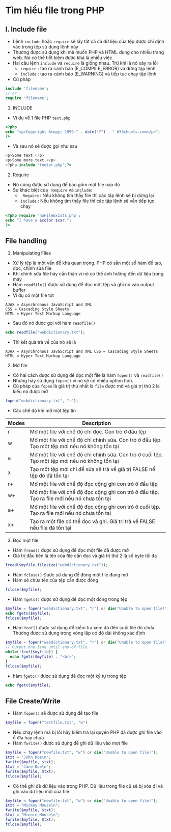 # Tìm hiểu file trong PHP 
## I. Include file 
- Lệnh `include` hoặc `require` sẽ lấy tất cả cả dữ liệu của tệp được chỉ định vào trong tệp sử dụng lệnh này 
- Thường được sử dụng khi mà muốn PHP và HTML dùng cho nhiều trang web. Nó có thể tiết kiệm được khá là nhiều việc 
- Hai câu lệnh `include` và `require` là giống nhau. Trừ khi là nó xảy ra lỗi 
    - `require` : tạo ra cảnh báo (E_COMPILE_ERROR) và dừng tập lệnh
    - `include` : tạo ra cảnh báo (E_WARNING) và tiếp tục chạy tập lệnh 
- Cú pháp 
```php
include 'filename';
// or
require 'filename';
```
1. INCLUDE 
- Ví dụ về 1 file PHP `text.php`
```php
<?php
echo "<p>Copyright &copy; 1999-" . date("Y") . " W3Schools.com</p>";
?>
```
- Và sau nó sẽ được gọi như sau 
```php
<p>Some text.</p>
<p>Some more text.</p>
<?php include 'footer.php';?>
```

2. Require
- Nó cũng được sử dụng để bao gồm một file nào đó 
- Sự khác biệt của ` Require` và `include`: 
    - ` Require` : Nếu không tìm thấy file thì các tập lệnh sẽ bị dừng lại 
    - `include` : Nếu không tìm thấy file thì các tập lệnh sẽ vẫn tiếp tục chạy 
```php
<?php require 'noFileExists.php';
echo "I have a $color $car.";
?>
```
## File handling 
1. Manipulating Files
- Xử lý tệp là một vấn đề khá quan trọng. PHP có sẵn một số hàm để tạo, đọc, chỉnh sửa file 
- Khi chỉnh sửa file hãy cần thận vì nó có thể ảnh hưởng đến dữ liệu trong máy 
- Hàm `readfile()` được sử dụng để đọc một tệp và ghi nó vào output buffer 
- Ví dụ có một file txt 
```
AJAX = Asynchronous JavaScript and XML
CSS = Cascading Style Sheets
HTML = Hyper Text Markup Language
```
- Sau đó nó được gọi với hàm `readfile()`
```php
echo readfile("webdictionary.txt");
```
- Thì kết quả trả về của nó sẽ là 
```
AJAX = Asynchronous JavaScript and XML CSS = Cascading Style Sheets HTML = Hyper Text Markup Language
```

2. Mở file 
- Có hai cách được sử dụng để đọc một file là hàm `fopen()` và `readfile()` 
- Nhưng hãy sử dụng `fopen()` vì nó sẽ có nhiều option hơn.
- Cú pháp của `fopen` là giá trị thứ nhất là `file` được mở và giá trị thứ 2 là kiểu nó được mở 
```php
fopen("webdictionary.txt", "r");
```
- Các chế độ khi mở một tệp tin 

| Modes   |	Description|
| --- | --- |
| r  | Mở một file với chế độ chỉ đọc. Con trỏ ở đầu tệp   |
| w  | Mở một file với chế độ chỉ chỉnh sửa. Con trỏ ở đầu tệp. Tạo một tệp mới nếu nó không tồn tại |
| a  | Mở một file với chế độ chỉ chỉnh sửa. Con trỏ ở cuối tệp. Tạo một tệp mới nếu nó không tồn tại |
| x  | Tạo một tệp mới chỉ để sửa sẽ trả về giá trị FALSE nế tệp đó đã tồn tại |
| r+ | Mở một file với chế độ đọc cộng ghi con trỏ ở đầu tệp  |
| w+ | Mở một file với chế độ đọc cộng ghi con trỏ ở đầu tệp. Tạo ra file mới nếu nó chưa tồn tại  |
| a+ | Mở một file với chế độ đọc cộng ghi con trỏ ở cuối tệp. Tạo ra file mới nếu nó chưa tồn tại   |
| x+ | Tạo ra một file có thể đọc và ghi. Giá trị trả về FALSE nếu file đã tồn tại  |

3. Đọc một file 
- Hàm `fread()` được sử dụng để đọc một file đã được mở 
- Giá trị đầu tiên là tên của file cần đọc và giá trị thứ 2 là số byte tối đa 
```php
fread($myfile,filesize("webdictionary.txt"));
```
- Hàm `fclose()` Được sử dụng để đóng một file đang mở 
- Hàm sẽ chứa tên của tệp cần được đóng
```php
fclose($myfile);
```
- Hàm `fgets()` được sử dụng để đọc một dòng trong tệp 
```php
$myfile = fopen("webdictionary.txt", "r") or die("Unable to open file!");
echo fgets($myfile);
fclose($myfile);
```
- Hàm `feof()` được sử dụng để kiểm tra xem đã đến cuối file đó chưa. Thường được sử dụng trong vòng lặp có độ dài không xác định 
```php
$myfile = fopen("webdictionary.txt", "r") or die("Unable to open file!");
// Output one line until end-of-file
while(!feof($myfile)) {
  echo fgets($myfile) . "<br>";
}
fclose($myfile);
```

- hàm `fgetc()` được sử dụng để đọc một ký tự trong tệp 
```php
echo fgetc($myfile);
```

## File Create/Write
- Hàm `fopen()` sẽ được sử dụng để tạo file 
```php
$myfile = fopen("testfile.txt", "w")
```
- Nếu chạy lệnh mà bị lỗi hãy kiểm tra lại quyền PHP đã được ghi file vào ổ đĩa hay chưa
- Hàm `fwrite()` được sử dụng để ghi dữ liệu vào mọt file 
```php
$myfile = fopen("newfile.txt", "w") or die("Unable to open file!");
$txt = "John Doe\n";
fwrite($myfile, $txt);
$txt = "Jane Doe\n";
fwrite($myfile, $txt);
fclose($myfile);
```
- Có thể ghi đè dữ liệu vào trong PHP. Dữ liệu trong file cũ sẽ bị xóa đi và ghi vào dữ liệu mới của file 
```php
$myfile = fopen("newfile.txt", "w") or die("Unable to open file!");
$txt = "Mickey Mouse\n";
fwrite($myfile, $txt);
$txt = "Minnie Mouse\n";
fwrite($myfile, $txt);
fclose($myfile);
```
